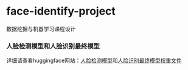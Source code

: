 # face-identify-project
数据挖掘与机器学习课程设计

### 人脸检测模型和人脸识别最终模型
详细请查看huggingface网站：[人脸检测模型](https://huggingface.co/LXReaper/face-identity-model/tree/main/data)和[人脸识别最终模型权重文件](https://huggingface.co/LXReaper/face-identity-model/tree/main/param)
